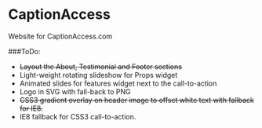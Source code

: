 CaptionAccess
=============

Website for CaptionAccess.com


###ToDo:

- ~~Layout the About, Testimonial and Footer sections~~
- Light-weight rotating slideshow for Props widget
- Animated slides for features widget next to the call-to-action
- Logo in SVG with fall-back to PNG
- ~~CSS3 gradient overlay on header image to offset white text with fallback for IE8.~~
- IE8 fallback for CSS3 call-to-action.
